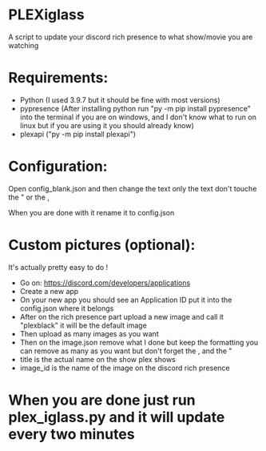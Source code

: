 # PLEXiglass
A script to update your discord rich presence to what show/movie you are watching

# Requirements:
- Python (I used 3.9.7 but it should be fine with most versions)
- pypresence (After installing python run "py -m pip install pypresence" into the terminal if you are on windows, 
and I don't know what to run on linux but if you are using it you should already know)
- plexapi ("py -m pip install plexapi")

# Configuration:
Open config_blank.json and then change the text only the text don't touche the " or the ,

When you are done with it rename it to config.json

# Custom pictures (optional):
It's actually pretty easy to do !
- Go on: https://discord.com/developers/applications
- Create a new app
- On your new app you should see an Application ID put it into the config.json where it belongs
- After on the rich presence part upload a new image and call it "plexblack" it will be the default image
- Then upload as many images as you want
- Then on the image.json remove what I done but keep the formatting you can remove as many as you want but don't forget the , and the "
- title is the actual name on the show plex shows
- image_id is the name of the image on the discord rich presence

# When you are done just run plex_iglass.py and it will update every two minutes
